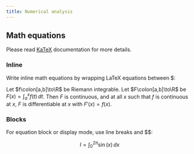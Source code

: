```yaml
---
title: Numerical analysis
---
```


## Math equations
Please read [KaTeX](https://katex.org/) documentation for more details.

### Inline  
Write inline math equations by wrapping LaTeX equations between $:

Let $f\colon[a,b]\to\R$ be Riemann integrable. Let $F\colon[a,b]\to\R$ be
$F(x)=\int_{a}^{x} f(t)\,dt$. Then $F$ is continuous, and at all $x$ such that
$f$ is continuous at $x$, $F$ is differentiable at $x$ with $F'(x)=f(x)$.

### Blocks
For equation block or display mode, use line breaks and $$:

$$
I = \int_0^{2\pi} \sin(x)\,dx
$$